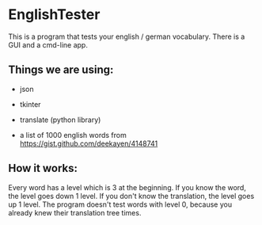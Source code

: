 # EnglishTester

This is a program that tests your english / german vocabulary.
There is a GUI and a cmd-line app.

## Things we are using:

* json

* tkinter

* translate (python library)

* a list of 1000 english words from https://gist.github.com/deekayen/4148741

## How it works:

Every word has a level which is 3 at the beginning. If you know the word, the level goes down 1 level.
If you don't know the translation, the level goes up 1 level. The program doesn't test words with level 0,
because you already knew their translation tree times.
